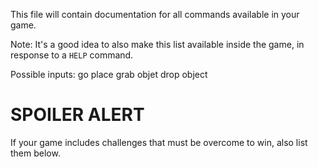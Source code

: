 This file will contain documentation for all commands available in your game.

Note:  It's a good idea to also make this list available inside the game, in response to a `HELP` command.

Possible inputs:
go place
grab objet
drop object
# SPOILER ALERT

If your game includes challenges that must be overcome to win, also list them below.
